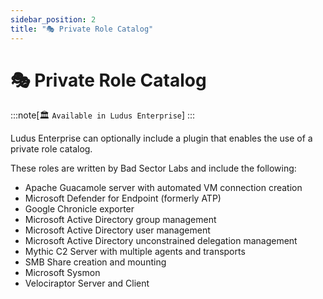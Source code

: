 ```yaml
---
sidebar_position: 2
title: "🎭 Private Role Catalog"
---
```


# 🎭 Private Role Catalog

:::note[🏛️ `Available in Ludus Enterprise`]
:::

Ludus Enterprise can optionally include a plugin that enables the use of a private role catalog.

These roles are written by Bad Sector Labs and include the following:

* Apache Guacamole server with automated VM connection creation
* Microsoft Defender for Endpoint (formerly ATP)
* Google Chronicle exporter
* Microsoft Active Directory group management
* Microsoft Active Directory user management
* Microsoft Active Directory unconstrained delegation management
* Mythic C2 Server with multiple agents and transports
* SMB Share creation and mounting
* Microsoft Sysmon
* Velociraptor Server and Client
